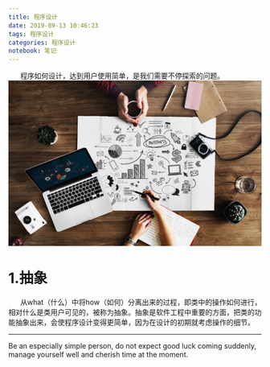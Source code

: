 ```yaml
---
title: 程序设计
date: 2019-09-13 10:46:23
tags: 程序设计
categories: 程序设计
notebook: 笔记
---
```


&nbsp;&nbsp;&nbsp;&nbsp;&nbsp;&nbsp;程序如何设计，达到用户使用简单，是我们需要不停探索的问题。
![program_design](程序设计/program_design.jpeg)
<!-- more -->

# 1.抽象
&nbsp;&nbsp;&nbsp;&nbsp;&nbsp;&nbsp;从what（什么）中将how（如何）分离出来的过程，即类中的操作如何进行，相对什么是类用户可见的，被称为抽象。抽象是软件工程中重要的方面，把类的功能抽象出来，会使程序设计变得更简单，因为在设计的初期就考虑操作的细节。


- - -
Be an especially simple person,
do not expect good luck coming suddenly, 
manage yourself well and cherish time at the moment.